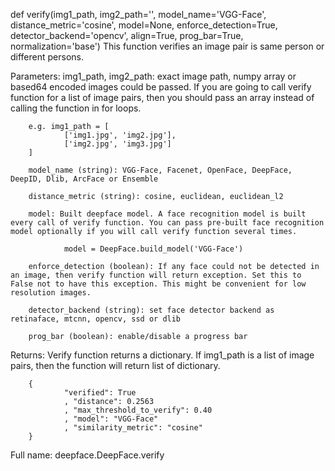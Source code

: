 def verify(img1_path, img2_path='', model_name='VGG-Face', distance_metric='cosine', model=None, enforce_detection=True, detector_backend='opencv', align=True, prog_bar=True, normalization='base')
This function verifies an image pair is same person or different persons.

Parameters:
        img1_path, img2_path: exact image path, numpy array or based64 encoded images could be passed. If you are going to call verify function for a list of image pairs, then you should pass an array instead of calling the function in for loops.

        e.g. img1_path = [
                ['img1.jpg', 'img2.jpg'],
                ['img2.jpg', 'img3.jpg']
        ]

        model_name (string): VGG-Face, Facenet, OpenFace, DeepFace, DeepID, Dlib, ArcFace or Ensemble

        distance_metric (string): cosine, euclidean, euclidean_l2

        model: Built deepface model. A face recognition model is built every call of verify function. You can pass pre-built face recognition model optionally if you will call verify function several times.

                model = DeepFace.build_model('VGG-Face')

        enforce_detection (boolean): If any face could not be detected in an image, then verify function will return exception. Set this to False not to have this exception. This might be convenient for low resolution images.

        detector_backend (string): set face detector backend as retinaface, mtcnn, opencv, ssd or dlib

        prog_bar (boolean): enable/disable a progress bar

Returns:
        Verify function returns a dictionary. If img1_path is a list of image pairs, then the function will return list of dictionary.

        {
                "verified": True
                , "distance": 0.2563
                , "max_threshold_to_verify": 0.40
                , "model": "VGG-Face"
                , "similarity_metric": "cosine"
        }
Full name: deepface.DeepFace.verify